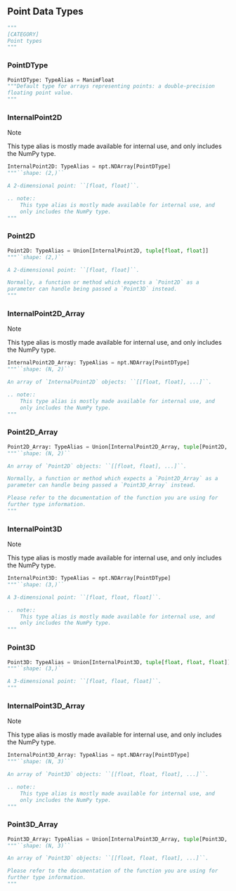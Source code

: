 
## Point Data Types

```python
"""
[CATEGORY]
Point types
"""
```

### PointDType

```python
PointDType: TypeAlias = ManimFloat
"""Default type for arrays representing points: a double-precision
floating point value.
"""
```

### InternalPoint2D

> [!note]
> This type alias is mostly made available for internal use, and
> only includes the NumPy type.

```python
InternalPoint2D: TypeAlias = npt.NDArray[PointDType]
"""``shape: (2,)``

A 2-dimensional point: ``[float, float]``.

.. note::
    This type alias is mostly made available for internal use, and
    only includes the NumPy type.
"""
```

### Point2D

```python
Point2D: TypeAlias = Union[InternalPoint2D, tuple[float, float]]
"""``shape: (2,)``

A 2-dimensional point: ``[float, float]``.

Normally, a function or method which expects a `Point2D` as a
parameter can handle being passed a `Point3D` instead.
"""
```

### InternalPoint2D_Array

> [!note]
> This type alias is mostly made available for internal use, and
> only includes the NumPy type.

```python
InternalPoint2D_Array: TypeAlias = npt.NDArray[PointDType]
"""``shape: (N, 2)``

An array of `InternalPoint2D` objects: ``[[float, float], ...]``.

.. note::
    This type alias is mostly made available for internal use, and
    only includes the NumPy type.
"""
```

### Point2D_Array

```python
Point2D_Array: TypeAlias = Union[InternalPoint2D_Array, tuple[Point2D, ...]]
"""``shape: (N, 2)``

An array of `Point2D` objects: ``[[float, float], ...]``.

Normally, a function or method which expects a `Point2D_Array` as a
parameter can handle being passed a `Point3D_Array` instead.

Please refer to the documentation of the function you are using for
further type information.
"""
```

### InternalPoint3D

> [!note]
> This type alias is mostly made available for internal use, and
> only includes the NumPy type.

```python
InternalPoint3D: TypeAlias = npt.NDArray[PointDType]
"""``shape: (3,)``

A 3-dimensional point: ``[float, float, float]``.

.. note::
    This type alias is mostly made available for internal use, and
    only includes the NumPy type.
"""
```

### Point3D

```python
Point3D: TypeAlias = Union[InternalPoint3D, tuple[float, float, float]]
"""``shape: (3,)``

A 3-dimensional point: ``[float, float, float]``.
"""
```

### InternalPoint3D_Array

> [!note]
> This type alias is mostly made available for internal use, and
> only includes the NumPy type.

```python
InternalPoint3D_Array: TypeAlias = npt.NDArray[PointDType]
"""``shape: (N, 3)``

An array of `Point3D` objects: ``[[float, float, float], ...]``.

.. note::
    This type alias is mostly made available for internal use, and
    only includes the NumPy type.
"""
```

### Point3D_Array

```python
Point3D_Array: TypeAlias = Union[InternalPoint3D_Array, tuple[Point3D, ...]]
"""``shape: (N, 3)``

An array of `Point3D` objects: ``[[float, float, float], ...]``.

Please refer to the documentation of the function you are using for
further type information.
"""
```

